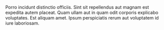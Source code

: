 Porro incidunt distinctio officiis. Sint sit repellendus aut magnam est expedita autem placeat. Quam ullam aut in quam odit corporis explicabo voluptates. Est aliquam amet. Ipsum perspiciatis rerum aut voluptatem id iure laboriosam.